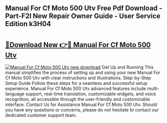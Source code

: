 ## Manual For Cf Moto 500 Utv Free Pdf Download - Part-F2I New Repair Owner Guide - User Service Edition k3H04

# <h2><a href="http://bc57130.oget.top/?id=Manual+For+Cf+Moto+500+Utv">🔗Download New 👉🔴 Manual For Cf Moto 500 Utv</a></h2>

[![Manual For Cf Moto 500 Utv new download](https://i.imgur.com/5g1atiW.png)](http://bc57130.oget.top/?id=Manual+For+Cf+Moto+500+Utv)
Get Up and Running This manual simplifies the process of setting up and using your new Manual For Cf Moto 500 Utv with clear instructions and illustrations. Step-by-Step Setup Guide Follow these steps for a seamless and successful setup experience. Manual For Cf Moto 500 Utv advanced features include multi-language support, real-time translation, customizable widgets, and voice recognition, all accessible through the user-friendly and customizable interface. Contact Us for Assistance Manual For Cf Moto 500 Utv. Should you have any questions or concerns, please do not hesitate to contact our dedicated customer support team.
